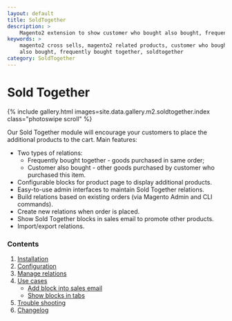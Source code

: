 ```yaml
---
layout: default
title: SoldTogether
description: >
    Magento2 extension to show customer who bought also bought, frequently bought together blocks
keywords: >
    magento2 cross sells, magento2 related products, customer who bought
    also bought, frequently bought together, soldtogether
category: SoldTogether
---
```


# Sold Together

{% include gallery.html images=site.data.gallery.m2.soldtogether.index class="photoswipe scroll" %}

Our Sold Together module will encourage your customers to place the additional products to the cart. Main features:

 -  Two types of relations:
     +  Frequently bought together - goods purchased in same order;
     +  Customer also bought - other goods purchased by customer who purchased this item.
 -  Configurable blocks for product page to display additional products.
 -  Easy-to-use admin interfaces to maintain Sold Together relations.
 -  Build relations based on existing orders (via Magento Admin and CLI commands).
 -  Create new relations when order is placed.
 -  Show Sold Together blocks in sales email to promote other products.
 -  Import/export relations.

### Contents

1. [Installation](installation/)
2. [Configuration](configuration/)
3. [Manage relations](manage-relations/)
4. [Use cases](use-cases/)
    -  [Add block into sales email](use-cases/#add-block-into-sales-email)
    -  [Show blocks in tabs](use-cases/#show-blocks-in-tabs)
5. [Trouble shooting](trouble-shooting/)
6. [Changelog](changelog/)
